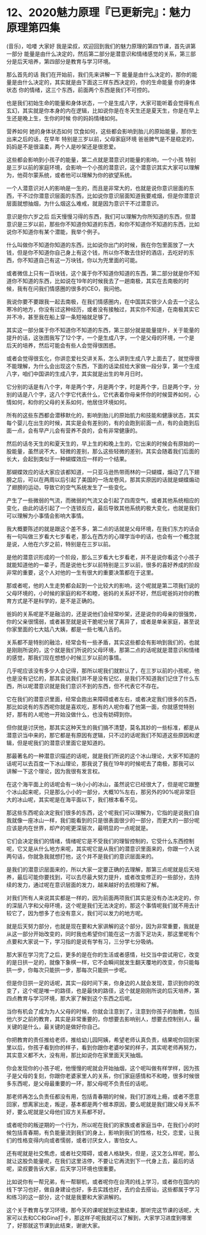 # 12、2020魅力原理『已更新完』：魅力原理第四集

(音乐)，哈喽 大家好 我是梁叔，欢迎回到我们的魅力原理的第四节课，首先讲第一部分 能量是由什么决定的，然后第二部分是潜意识和情绪感觉的关系，第三部分是后天培养，第四部分是教育与学习环境。

那么首先的话 我们在开始前，我们先来讲解一下 能量是由什么决定的，那你的能量是由什么决定的，其实就是由下面这三样东西决定的，你的生命能量 你的身体状态 你的情绪，这三个东西，前面两个东西是我们不可控的。

也是我们初始生命的能量和身体状态，一个是生成八字，大家可能听着会觉得有点玄幻，其实就是你本身的内在逻辑，比如说你是在冬天生还是夏天生，你是在早上生还是晚上生，生你的时候 你的妈妈情绪如何。

营养如何 她的身体状态如何 饮食如何，这些都会影响到胎儿的原始能量，那你生出来之后的话，在早年 特别是三岁以前，父母家庭环境 爸爸脾气是不是稳定的，妈妈是不是很温柔，两个人是吵架还是很恩爱。

这些都会影响到小孩子的能量，第二点就是潜意识对能量的影响，一个小孩 特别是三岁以前的家庭环境，会影响一个小孩的潜意识，这个潜意识其实大家可以理解为，他荷尔蒙系统，或者他可以理解为你的欲望系统。

一个人潜意识对人的影响是一生的，而且是非常大的，也就是说你意识层面的东西，干不过你潜意识层面的东西，比如说你意识层面知道我要戒烟，但是你潜意识层面就想抽烟，为什么烟这么难戒，就是因为意识干不过潜意识。

意识是你六岁之后 后天慢慢习得的东西，我们可以理解为你所知道的东西，但潜意识是三岁以前，那些你不知道你知道的东西，和你不知道你不知道的东西，比如说你不知道你有某个潜能，我举个例子。

什么叫做你不知道你知道的东西，比如说你出门的时候，我在你包里面放了一大钱，但是你不知道你自己身上有这个钱，所以你不敢去住好的酒店，去吃好的东西，你不知道自己有这一万块钱，你以为兜里面的可能。

或者微信上只有一百块钱，这个属于你不知道你知道的东西，第二部分就是你不知道你不知道的东西，比如说在19年的时候我去了一趟南极，其实在去南极的时候，我有在问我们情感圈的很多的CEO，我问他。

我说你要不要跟我一起去南极，在我们情感圈内，在中国其实很少人会去一个这么寒冷的地方，你没有过这种经历，或者没有接触过，其实你不知道，在南极其实它并不冷，甚至我在船上穿一条短袖就足够了。

其实这一部分属于你不知道你不知道的东西，第三部分就是能量提升，关于能量的提升的话，这张图我写了12个字，一个是生成八字，一个是父母的环境，一个是后天的培养，然后可能会有些人会觉得很困惑。

或者会觉得很玄化，你讲恋爱社交讲关系，怎么讲到生成八字上面去了，就觉得很不能理解，为什么会出现这个东西，下面的话梁叔给大家做一段分享，第一个生成八字，咱们中国讲的生成八字，其实就是出生的年月日时。

它分别的话是有八个字，年是两个字，月是两个字，时是两个字，日是两个字，分别的话是八个字，这八个字它代表什么，它代表着你母亲怀你的时候营养如何，心情如何，和你的父母的关系如何，他居住环境如何。

所有的这些东西都会潜移默化的，影响到胎儿的原始肌力和技能和健康状态，其实每个婴儿在出生的时候，其实是会有差别的，有的会跑到前面一点，有的会跑到后面一点，会有早产儿会有营养不良的，会有非常健康的。

然后的话冬天生的和夏天生的，早上生的和晚上生的，它出来的时候会有原始的一股能量，虽然说不大，轻微的差别，那么这些轻微的差别，其实会随着我们后面的长大，会起到类似于一种蝴蝶效应一样的一个结果。

那蝴蝶效应的话大家应该都知道，一只亚马逊热带雨林的一只蝴蝶，煽动了几下翅膀之后，可以在两周以后引起了美国的一场龙卷风，那其实原因的话就是蝴蝶煽动了翅膀的运动，导致它的空气系统发生了一些变化。

产生了一些微弱的气流，而微弱的气流又会引起了四周空气，或者其他系统相应的变化，由此的话引起了一个连锁反应，最后导致其他系统的极大变化，也就是我们可以理解为小事情会影响大事情。

我大概要陈述的就是跟这个差不多，第二点的话就是父母环境，在我们东方的话会有一句叫做三岁看大七岁看老，那么在西方的心理学当中的话，也会有一个概念就是说，人他在六岁之前，特别是在三岁以前。

是他的潜意识形成的一个阶段，那么三岁看大七岁看老，并不是说你看这个小孩子就能知道他的一辈子，而是说他七岁以前特别是三岁以前，很多的喜好养成的阶段非常的重要，这个人对他的一生有很大的重要决策都在于这里。

那或者呢，他的人生走势都会起到一个比较大的影响，这个呢就是第二项我们说的父母环境的，小时候的家庭的和不和睦，爸妈的关系好不好，然后呢爸妈对你的教育方式是不是科学的，是不是正确的。

爸妈的关系呢是不是融洽的，还是说他们会经常吵架，还是说你的母亲的很强势，你的父亲很懦弱，或者甚至就是说干脆呢分居了离异了，或者是单亲家庭，甚至说你家里面的七大姑八大姨，都是一些七嘴八舌的。

关系都不是特别的融洽，经常会有一些矛盾，其实这些都会有影响到我们的，也就是刚刚所说的，这个就是我们所说的父母环境，那第二点的话呢就是潜意识和情绪的感觉，那我们现在想想小时候三岁以前的事情。

几乎呢应该没有多少人会记得，那所以呢我们就默认了，在三岁以前的小孩呢，他也是没有记忆的，那其实说我们并不是没有记忆，是我们不知道我们记住了什么东西，所以呢潜意识就是我们意识不到的东西，但不代表它不存在。

它在我们的潜意识里面，经常会跑出来障碍或者左右，或者决定我们很多的东西，那比如说有的东西呢你就是喜欢吃，那有的人呢你看了他第一面，你就感觉特别好，那有的人呢他一开始没做什么，也没有妨碍到你。

但你就是讨厌他，那其实这种天生的我们搞不清楚，莫名其妙的一些标准，都是从潜意识当中来的，那它都是有原因有逻辑，只不过的话呢我们不知道这些原因和逻辑，但是呢我们的潜意识里面它是知道的。

那最著名的一种潜意识描述的话呢，就是我们所说的这个冰山理论，大家不知道的话呢可以去百度一下冰山理论，那我说了我在19年的时候呢去了南极，那我可以讲解一下这个理论，因为我很有发言权。

在这个海平面上的话呢会有一块小小的冰山，虽然说它已经很大了，但是呢它跟整个冰山起来呢，只是那么小小的一部分，大概10%左右，那另外的90%呢非常巨大的冰山呢，其实呢是在海平面以下，我们根本看不见。

那这些东西呢会决定我们很多的东西，这个呢我们可以理解为，它指的是说我们自我就像一座冰山一样，我们能看到的只是很表面很少的一部分，而更大的一部分呢应该是内在世界，却产的呢更深层次，最明显的一点呢就是。

它们会决定我们的情绪，情绪呢它是不受我们的理智控制的，它受什么东西控制呢，它又是从什么地方来呢，其实呢它是从我们的潜意识里面来的，你跟一个人说两句话，你就急我就想打他，这个并不是我们的意识层面来的。

是我们的潜意识层面来的，所以大家一定要正确的去理解，那第三点呢就是后天培养，最后可能你要找到，可以去尽最大努力提升，或者改变修正的一些部分，去持续的发力，通过呢在意识层面的发力，越来越好的去梳理和了解。

对我们所有人来说其实都是一样的，因为前面两项我们其实是没有办法决定的，你的深层八字和父母环境，这个呢是我们无法决定的，那这个事情呢我们就不用去计较它了，因为想多了也没有意义，我们可以发力的地方呢。

就是后天努力部分，也就是现在要和大家讲解的这个部分，因为非常重要，我就是从这一部分开始改变的，同时我也希望你们能在这一方面下足功夫，那这里呢有个点要和大家说一下，学习指的是说有学有习，三分学七分吸纳。

那大家在学习完了之后，更多的是在你的生活或者感情，社交当中尝试用它，改变的是日拱一足的，就像下象棋一样，它不会瞬间就发生翻天覆地的改变，你只能每拱一步，你每次只能拱一步，那每次只能拱一步呢。

但是你日拱一足的话呢，其实一段时间下来，你身边的人就会发现，意识到你的改变了，这个呢是唯一的路径，也是最快的路径，这个就是刚刚所说的后天培养，第四点教育与学习环境，那大家了解到这个东西之后呢。

当你有机会了成为为人父母的时候，你就会注意到了，注意到你孩子的胎教，包括他六岁之前的教育，其实是非常重要的，你想要去影响别人，想要去控制别人，最关键的是什么，最关键的是做好你自己。

你把教育的责任推给老师，推给幼儿园阿姨，希望老师认真负责，结果呢你回到家里以后，你孩子看到你的样子，看到你跟你老婆吵架的样子，其实呢老师再努力，其实意义都不大，没有用，那比如说你在家里面天天抽烟。

你会发现你的小孩子呢，他慢慢的呢就会开始抽烟，这个呢叫做有样学样，因为孩子是父母的复刻，你跟你老婆家里人的关系，你们家庭感情和不和睦，很多时候很多东西呢，是父母最重要的一环，那父母呢不负责任的话呢。

那老师再怎么负责任都没有用，包括青春期的时候，我们打游戏上瘾，或者不愿意回家，想离家出走，叛逆，基本都是两个根本原因，要么呢就是我们跟父母关系不好，要么呢就是父母他们双方关系都不好。

或者呢你的叛逆期的一个行为，所以呢在我们的家族或者家庭当中，在我们小的时候包括青春期，有负能量流到我们的身上，影响到我们的性格，社交，恋爱，让我们的性格变得内向或者懦弱，或者讨厌女人，害怕女人。

还有呢就是社交焦虑，或者社交障碍，或者人格缺失，但是，这又怎么样呢，那么就让这股负能量呢，在我们这里洁停，不要让它再流到下一代身上去，最后的话呢，梁叔要告诉大家，后天学习环境也很重要。

比如说你有一帮兄弟，有一帮聊机，或者呢你在台湾的线上学习，或者你在国内的线下学习也好，做自身建设也好，多去实践也好，去约会去搭讪，这些都属于学习和练习的这一部分，这个就是我要和大家讲解的。

这个关于教育与学习环境，那今天的课呢就到这里结束，那听完这节课的话呢，大家可以去和CC和Gina打卡，那这样子呢我就可以了解到，大家学习进度到哪里了，好那就这节课到此结束，谢谢大家。

